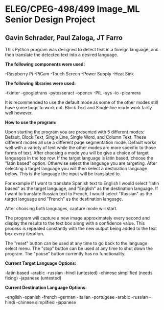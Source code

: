 # ELEG/CPEG-498/499 Image_ML Senior Design Project

## Gavin Schrader, Paul Zaloga, JT Farro

This Python program was designed to detect text in a foreign language, and then translate the detected text into a desired language.

**The following components were used:**

-Raspberry Pi
-PiCam
-Touch Screen 
-Power Supply
-Heat Sink

**The following libraries were used:**

-tkinter
-googletrans
-pytesseract
-opencv
-PIL
-sys
-io
-picamera

It is recommended to use the default mode as some of the other modes still have some bugs to work out.
Block Text and Single line mode work fairly well however.

**How to use the program:**

Upon starting the program you are presented with 5 different modes: Default, Block Text, Single Line, Single Word, and Column Text. These different modes
all use a different page segmentation mode. Default works well with a variety of text while the other modes are more specific to those forms of text.
After choosing a mode you will be give a choice of target languages in the top row. If the target language is latin based, choose the "latin based" option.
Otherwise select the language you are targeting. After selecting a target language you will then select a destination language below. This is the language the
input will be translated to. 

For example if I want to translate Spanish text to English I would select "latin based" as the target language, and "English" as the destination language.
If I want to translate Russian text to French, I would select "Russian" as the target language and "French" as the destination language.

After choosing both languages, capture mode will start.

The program will capture a new image approximately every second and display the results to the text box along with a confidence value.
This process is repeated constantly with the new output being added to the text box every iteration.

The "reset" button can be used at any time to go back to the language select menu.
The "stop" button can be used at any time to shut down the program.
The "pause" button currently has no functionality.

**Current Target Language Options:**

-latin based
-arabic
-russian
-hindi (untested)
-chinese simplified (needs fixing)
-japanese (untested)

**Current Destination Language Options:**

-english
-spanish
-french
-german
-italian
-portugese
-arabic
-russian
-hindi
-chinese simplified
-japanese
